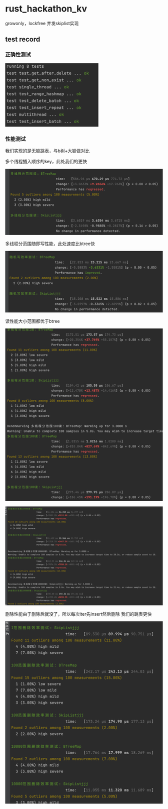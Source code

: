 # rust_hackathon_kv

growonly，lockfree 并发skiplist实现

## test record

### 正确性测试

![img.png](rsc/test_res)

### 性能测试

我们实现的是无锁跳表，与b树+大锁做对比

多个线程插入顺序的key，此处我们的更快

![img.png](rsc/wr_in_order_read_ranges.png)

多线程分范围随即写性能，此处速度比btree快

![img.png](rsc/multithread_range_random_wr.png)

读性能大小范围都优于btree

![img.png](rsc/rd_small_range)

![img.png](rsc/rd_big_range.png)

删除性能由于删除后就没了，所以每次iter先insert然后删除
我们的跳表更快

![img.png](remove.png)

